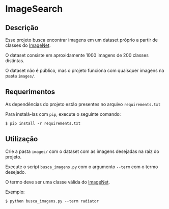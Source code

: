 # ImageSearch

## Descrição

Esse projeto busca encontrar imagens em um dataset próprio a partir de classes do [ImageNet](http://www.image-net.org/).

O dataset consiste em aproxidamente 1000 imagens de 200 classes distintas.

O dataset não é público, mas o projeto funciona com quaisquer imagens na pasta `images/`.

## Requerimentos

As dependências do projeto estão presentes no arquivo `requirements.txt`

Para instalá-las com `pip`, execute o seguinte comando:

```
$ pip install -r requirements.txt
```

## Utilização

Crie a pasta `images/` com o dataset com as imagens desejadas na raiz do projeto.

Execute o script `busca_imagens.py` com o argumento `--term` com o termo desejado.

O termo deve ser uma classe válida do [ImageNet](http://www.image-net.org/).

Exemplo:

```
$ python busca_imagens.py --term radiator
```